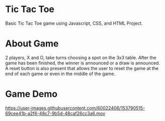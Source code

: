 # Tic Tac Toe
Basic Tic Tac Toe game using Javascript, CSS, and HTML Project.

# About Game
2 players, X and O, take turns choosing a spot on the 3x3 table. After the game has been finished, the winner is announced or a draw is announced. A reset button is also present that allows the user to reset the game at the end of each game or even in the middle of the game.

# Game Demo
https://user-images.githubusercontent.com/60022406/153790515-69cee41b-a2f6-48c7-9b5d-48caf26cc3a6.mov
